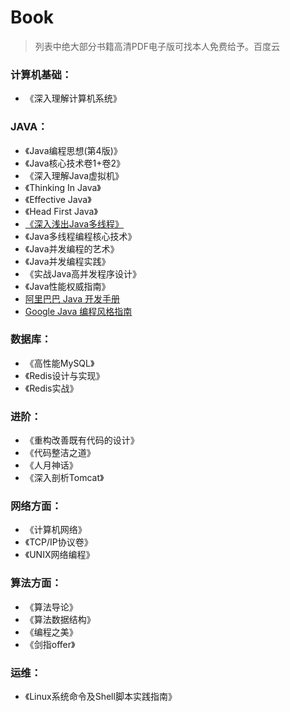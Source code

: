 # Book

> 列表中绝大部分书籍高清PDF电子版可找本人免费给予。百度云

### 计算机基础：

- 《深入理解计算机系统》

### JAVA：
- 《Java编程思想(第4版)》
- 《Java核心技术卷1+卷2》
- 《深入理解Java虚拟机》
- 《Thinking In Java》
- 《Effective Java》
- 《Head First Java》
- [《深入浅出Java多线程》](https://redspider.gitbook.io/concurrent/)
- 《Java多线程编程核心技术》
- 《Java并发编程的艺术》
- 《Java并发编程实践》
- 《实战Java高并发程序设计》
- 《Java性能权威指南》
-  [阿里巴巴 Java 开发手册](https://github.com/alibaba/p3c)
-  [Google Java 编程风格指南](http://www.hawstein.com/posts/google-java-style.html)

### 数据库：
- 《高性能MySQL》
- 《Redis设计与实现》
- 《Redis实战》

### 进阶：
- 《重构改善既有代码的设计》
- 《代码整洁之道》
- 《人月神话》
- 《深入剖析Tomcat》

### 网络方面：
- 《计算机网络》
- 《TCP/IP协议卷》
- 《UNIX网络编程》

### 算法方面：
- 《算法导论》
- 《算法数据结构》
- 《编程之美》
- 《剑指offer》

### 运维：

- 《Linux系统命令及Shell脚本实践指南》



